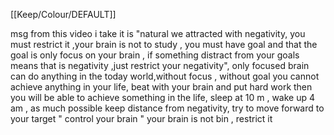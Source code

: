 [[Keep/Colour/DEFAULT]] 

msg from this video i take it  is "natural we attracted with negativity, you must restrict it ,your brain is not to study , you must have goal and that the goal is only focus on your brain , if something distract from your goals means that is negativity ,just restrict  your negativity", only focused brain can do anything in the today world,without focus , without goal you cannot achieve anything in your life,  beat with your brain and put hard work then you will be able to achieve something in the life, sleep at 10 m , wake up 4 am , as much possible keep distance from negativity, try to move forward to your target " control your brain " your brain is not bin , restrict it 
